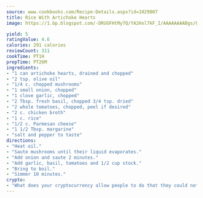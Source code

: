 ```yaml
---
source: www.cookbooks.com/Recipe-Details.aspx?id=1029807
title: Rice With Artichoke Hearts
image: https://1.bp.blogspot.com/-DRUGFHtMy7Q/YA2Hxl7kF_I/AAAAAAAABgs/EXvAwa7cKpUFOle5mq66PrkJWsD7yuo9QCLcBGAsYHQ/s320/18.png

yield: 5
ratingValue: 4.6
calories: 291 calories
reviewCount: 311
cookTime: PT1H
prepTime: PT26M
ingredients:
- "1 can artichoke hearts, drained and chopped"
- "2 tsp. olive oil"
- "1/4 c. chopped mushrooms"
- "1 small onion, chopped"
- "1 clove garlic, chopped"
- "2 Tbsp. fresh basil, chopped 3/4 tsp. dried"
- "2 whole tomatoes, chopped, peel if desired"
- "2 c. chicken broth"
- "1 c. rice"
- "1/2 c. Parmesan cheese"
- "1 1/2 Tbsp. margarine"
- "salt and pepper to taste"
directions:
- "Heat oil."
- "Saute mushrooms until their liquid evaporates."
- "Add onion and saute 2 minutes."
- "Add garlic, basil, tomatoes and 1/2 cup stock."
- "Bring to boil."
- "Simmer 10 minutes."
crypto:
- "What does your cryptocurrency allow people to do that they could not do otherwise, and how does it help them do existing tasks more quickly or cheaply?"
---
```

